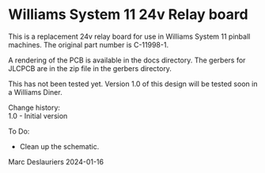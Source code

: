 # Williams System 11 24v Relay board

This is a replacement 24v relay board for use in Williams System 11
pinball machines. The original part number is C-11998-1.

A rendering of the PCB is available in the docs directory. The gerbers for
JLCPCB are in the zip file in the gerbers directory.

This has not been tested yet. Version 1.0 of this design will be tested
soon in a Williams Diner.

Change history:  
1.0 - Initial version  

To Do:  
- Clean up the schematic.  

Marc Deslauriers
2024-01-16
